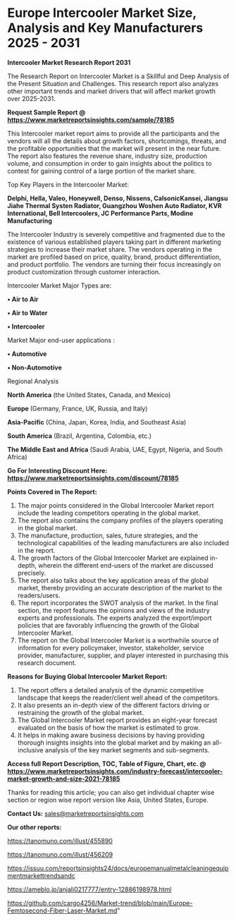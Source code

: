 # Europe Intercooler Market Size, Analysis and Key Manufacturers 2025 - 2031

<strong>Intercooler Market Research Report 2031</strong>

The Research Report on Intercooler Market is a Skillful and Deep Analysis of the Present Situation and Challenges. This research report also analyzes other important trends and market drivers that will affect market growth over 2025-2031.

<strong>Request Sample Report @ <a href=https://www.marketreportsinsights.com/sample/78185>https://www.marketreportsinsights.com/sample/78185</a></strong>

This Intercooler market report aims to provide all the participants and the vendors will all the details about growth factors, shortcomings, threats, and the profitable opportunities that the market will present in the near future. The report also features the revenue share, industry size, production volume, and consumption in order to gain insights about the politics to contest for gaining control of a large portion of the market share.

Top Key Players in the Intercooler Market:

<strong>Delphi, Hella, Valeo, Honeywell, Denso, Nissens, CalsonicKansei, Jiangsu Jiahe Thermal Systen Radiator, Guangzhou Woshen Auto Radiator, KVR International, Bell Intercoolers, JC Performance Parts, Modine Manufacturing</strong>

The Intercooler Industry is severely competitive and fragmented due to the existence of various established players taking part in different marketing strategies to increase their market share. The vendors operating in the market are profiled based on price, quality, brand, product differentiation, and product portfolio. The vendors are turning their focus increasingly on product customization through customer interaction.

Intercooler Market Major Types are:

<strong>• Air to Air

• Air to Water

• Intercooler</strong>

Market Major end-user applications :

<strong>• Automotive

• Non-Automotive</strong>

Regional Analysis

</u><strong><b>North America</b></strong> (the United States, Canada, and Mexico)

<strong><b>Europe </b></strong>(Germany, France, UK, Russia, and Italy)

<strong><b>Asia-Pacific</b></strong> (China, Japan, Korea, India, and Southeast Asia)

<strong><b>South America</b></strong> (Brazil, Argentina, Colombia, etc.)

<strong><b>The Middle East and Africa</b></strong> (Saudi Arabia, UAE, Egypt, Nigeria, and South Africa)

<strong>Go For Interesting Discount Here: <a href=https://www.marketreportsinsights.com/discount/78185>https://www.marketreportsinsights.com/discount/78185</a></strong>

<strong>Points Covered in The Report:</strong>
<ol>
  <li>The major points considered in the Global Intercooler Market report include the leading competitors operating in the global market.</li>
  <li>The report also contains the company profiles of the players operating in the global market.</li>
  <li>The manufacture, production, sales, future strategies, and the technological capabilities of the leading manufacturers are also included in the report.</li>
  <li>The growth factors of the Global Intercooler Market are explained in-depth, wherein the different end-users of the market are discussed precisely.</li>
  <li>The report also talks about the key application areas of the global market, thereby providing an accurate description of the market to the readers/users.</li>
  <li>The report incorporates the SWOT analysis of the market. In the final section, the report features the opinions and views of the industry experts and professionals. The experts analyzed the export/import policies that are favorably influencing the growth of the Global Intercooler Market.</li>
  <li>The report on the Global Intercooler Market is a worthwhile source of information for every policymaker, investor, stakeholder, service provider, manufacturer, supplier, and player interested in purchasing this research document.</li>
</ol>
<strong>Reasons for Buying Global Intercooler Market Report:</strong>

<ol>
  <li>The report offers a detailed analysis of the dynamic competitive landscape that keeps the reader/client well ahead of the competitors.</li>
  <li>It also presents an in-depth view of the different factors driving or restraining the growth of the global market.</li>
  <li>The Global Intercooler Market report provides an eight-year forecast evaluated on the basis of how the market is estimated to grow.</li>
  <li>It helps in making aware business decisions by having providing thorough insights insights into the global market and by making an all-inclusive analysis of the key market segments and sub-segments.</li>
</ol>
<strong>Access full Report Description, TOC, Table of Figure, Chart, etc. @ <a href=https://www.marketreportsinsights.com/industry-forecast/intercooler-market-growth-and-size-2021-78185>https://www.marketreportsinsights.com/industry-forecast/intercooler-market-growth-and-size-2021-78185</a></strong>


Thanks for reading this article; you can also get individual chapter wise section or region wise report version like Asia, United States, Europe.

<strong>Contact Us:</strong>
sales@marketreportsinsights.com

<strong>Our other reports:</strong>

<a href=https://tanomuno.com/illust/455890>https://tanomuno.com/illust/455890</a>

<a href=https://tanomuno.com/illust/456209>https://tanomuno.com/illust/456209</a>

<a href=https://issuu.com/reportsinsights24/docs/europemanualmetalcleaningequipmentmarkettrendsandc>https://issuu.com/reportsinsights24/docs/europemanualmetalcleaningequipmentmarkettrendsandc</a>

<a href=https://ameblo.jp/anjali0217777/entry-12886198978.html>https://ameblo.jp/anjali0217777/entry-12886198978.html</a>

<a href=https://github.com/cargo4256/Market-trend/blob/main/Europe-Femtosecond-Fiber-Laser-Market.md>https://github.com/cargo4256/Market-trend/blob/main/Europe-Femtosecond-Fiber-Laser-Market.md</a>"
